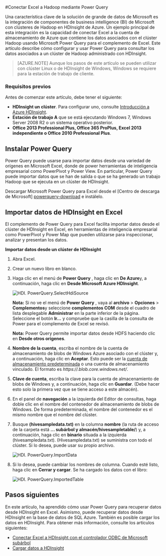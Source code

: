 <properties
    pageTitle="Conectar Excel a Hadoop con Power Query | Microsoft Azure"
    description="Aprenda a aprovechar las ventajas de los componentes de inteligencia empresarial y usar Power Query para Excel para obtener acceso a los datos almacenados en Hadoop en HDInsight."
    services="hdinsight"
    documentationCenter=""
    tags="azure-portal"
    authors="mumian"
    manager="jhubbard"
    editor="cgronlun"/>

<tags
    ms.service="hdinsight"
    ms.workload="big-data"
    ms.tgt_pltfrm="na"
    ms.devlang="na"
    ms.topic="article"
    ms.date="10/19/2016"
    ms.author="jgao"/>


#<a name="connect-excel-to-hadoop-by-using-power-query"></a>Conectar Excel a Hadoop mediante Power Query

Una característica clave de la solución de grande de datos de Microsoft es la integración de componentes de business intelligence (BI) de Microsoft con clústeres de Hadoop en HDInsight de Azure. Un ejemplo principal de esta integración es la capacidad de conectar Excel a la cuenta de almacenamiento de Azure que contiene los datos asociados con el clúster Hadoop usando Microsoft Power Query para el complemento de Excel. Este artículo describe cómo configurar y usar Power Query para consultar los datos asociados a un clúster de Hadoop administrado con HDInsight.

> [AZURE.NOTE] Aunque los pasos de este artículo se pueden utilizar con clúster Linux o de HDInsight de Windows, Windows se requiere para la estación de trabajo de cliente.

### <a name="prerequisites"></a>Requisitos previos

Antes de comenzar este artículo, debe tener el siguiente:

- **HDInsight un clúster**. Para configurar uno, consulte [Introducción a Azure HDInsight][hdinsight-get-started].
- **Estación de trabajo A** que se está ejecutando Windows 7, Windows Server 2008 R2 o un sistema operativo posterior.
- **Office 2013 Professional Plus, Office 365 ProPlus, Excel 2013 independiente o Office 2010 Professional Plus**.


## <a name="install-power-query"></a>Instalar Power Query

Power Query puede usarse para importar datos desde una variedad de orígenes en Microsoft Excel, donde de power herramientas de inteligencia empresarial como PowerPivot y Power View. En particular, Power Query puede importar datos que se han de salida o que se ha generado un trabajo Hadoop que se ejecuta en un clúster de HDInsight.

Descargar Microsoft Power Query para Excel desde el [Centro de descarga de Microsoft] [ powerquery-download] e instálelo.

## <a name="import-hdinsight-data-into-excel"></a>Importar datos de HDInsight en Excel

El complemento de Power Query para Excel facilita importar datos desde el clúster de HDInsight en Excel, en herramientas de inteligencia empresarial como PowerPivot y Power Map que pueden utilizarse para inspeccionar, analizar y presentan los datos.

**Importar datos desde un clúster de HDInsight**

1. Abra Excel.

2. Crear un nuevo libro en blanco.

3. Haga clic en el menú de **Power Query** , haga clic en **De Azure**y, a continuación, haga clic en **Desde Microsoft Azure HDInsight**.

    ![HDI. PowerQuery.SelectHdiSource][image-hdi-powerquery-hdi-source]

    **Nota:** Si no ve el menú de **Power Query** , vaya al **archivo** > **Opciones** > **Complementos**y seleccione **complementos COM** desde el cuadro de lista desplegable **Administrar** en la parte inferior de la página. Seleccione el botón **Ir...** y compruebe que la casilla de la consulta de Power para el complemento de Excel se revisó.

    **Nota:** Power Query permite importar datos desde HDFS haciendo clic en **Desde otros orígenes**.

3. **Nombre de la cuenta**, escriba el nombre de la cuenta de almacenamiento de blobs de Windows Azure asociado con el clúster y, a continuación, haga clic en **Aceptar**. Esto puede ser la [cuenta de almacenamiento predeterminada](hdinsight-administer-use-management-portal.md#find-the-default-storage-account) o una cuenta de almacenamiento vinculado.  El formato es *https://<StorageAccountName>.blob.core.windows.net/*.

4. **Clave de cuenta**, escriba la clave para la cuenta de almacenamiento de blobs de Windows y, a continuación, haga clic en **Guardar**. (Debe hacer esto solo la primera vez que se tiene acceso a este almacén).

5. En el panel de **navegación** a la izquierda del Editor de consultas, haga doble clic en el nombre del contenedor de almacenamiento de blobs de Windows. De forma predeterminada, el nombre del contenedor es el mismo nombre que el nombre del clúster.

6. Busque **(hivesampledata.txt)** en la columna **nombre** (la ruta de acceso de la carpeta está **... subárbol y almacén/hivesampletable/**) y, a continuación, haga clic en **binario** situada a la izquierda (hivesampledata.txt). (Hivesampledata.txt) se suministra con todo el clúster. Si lo desea, puede usar su propio archivo.

    ![HDI. PowerQuery.ImportData][image-hdi-powerquery-importdata]

7. Si lo desea, puede cambiar los nombres de columna. Cuando esté listo, haga clic en **Cerrar y cargar**.  Se ha cargado los datos con el libro:

    ![HDI. PowerQuery.ImportedTable][image-hdi-powerquery-imported-table]

## <a name="next-steps"></a>Pasos siguientes

En este artículo, ha aprendido cómo usar Power Query para recuperar datos desde HDInsight en Excel. Asimismo, puede recuperar datos desde HDInsight en la base de datos de SQL Azure. También es posible cargar los datos en HDInsight. Para obtener más información, consulte los artículos siguientes:

* [Conectar Excel a HDInsight con el controlador ODBC de Microsoft subárbol][hdinsight-ODBC]
* [Cargar datos a HDInsight][hdinsight-upload-data]

[hdinsight-ODBC]: hdinsight-connect-excel-hive-odbc-driver.md
[hdinsight-get-started]: hdinsight-hadoop-linux-tutorial-get-started.md
[hdinsight-upload-data]: hdinsight-upload-data.md

[image-hdi-powerquery-hdi-source]: ./media/hdinsight-connect-excel-power-query/HDI.PowerQuery.SelectHdiSource.png
[image-hdi-powerquery-importdata]: ./media/hdinsight-connect-excel-power-query/HDI.PowerQuery.ImportData.png
[image-hdi-powerquery-imported-table]: ./media/hdinsight-connect-excel-power-query/HDI.PowerQuery.ImportedTable.PNG

[powerquery-download]: http://go.microsoft.com/fwlink/?LinkID=286689
